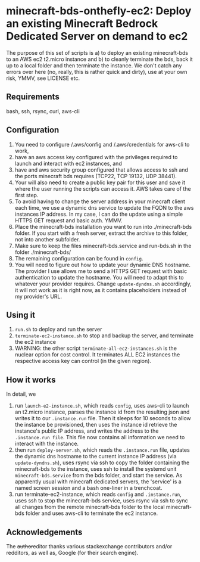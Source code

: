 # minecraft-bds-onthefly-ec2: Deploy an existing Minecraft Bedrock Dedicated Server on demand to ec2

The purpose of this set of scripts is a) to deploy an existing minecraft-bds to an AWS ec2 t2.micro instance and b) to cleanly terminate the bds, back it up to a local folder and then terminate the instance. We don't catch any errors over here (no, really, this is rather quick and dirty), use at your own risk, YMMV, see LICENSE etc.


## Requirements
bash, ssh, rsync, curl, aws-cli

## Configuration
1. You need to configure <your home dir>/.aws/config and <your home dir>/.aws/credentials for aws-cli to work, 
2. have an aws access key configured with the privileges required to launch and interact with ec2 instances, and
3. have and aws security group configured that allows access to ssh and the ports minecraft bds requires (TCP22, TCP 19132, UDP 38441).
4. Your will also need to create a public key pair for this user and save it where the user running the scripts can access it. AWS takes care of the first step. 
5. To avoid having to change the server address in your minecraft client each time, we use a dynamic dns service to update the FQDN to the aws instances IP address. In my case, I can do the update using a simple HTTPS GET request and basic auth. YMMV.
6. Place the minecraft-bds installation you want to run into ./minecraft-bds folder. If you start with a fresh server, extract the archive to this folder, not into another subfolder.
7. Make sure to keep the files minecraft-bds.service and run-bds.sh in the folder ./minecraft-bds/
8. The remaining configuration can be found in ```config```.  
9. You will need to figure out how to update your dynamic DNS hostname. The provider I use allows me to send a HTTPS GET request with basic authentication to update the hostname. You will need to adapt this to whatever your provider requires. Change ```update-dyndns.sh``` accordingly, it will not work as it is right now, as it contains placeholders instead of my provider's URL.

## Using it
1. ```run.sh``` to deploy and run the server
2. ```terminate-ec2-instance.sh``` to stop and backup the server, and terminate the ec2 instance
3. WARNING: the other script ```terminate-all-ec2-instances.sh``` is the nuclear option for cost control. It terminates ALL EC2 instances the respective access key can control (in the given region).

## How it works
In detail, we 
1. run ```launch-e2-instance.sh```, which reads ```config```, uses aws-cli to launch an t2.micro instance, parses the instance id from the resulting json and writes it to our ```.instance.run``` file. Then it sleeps for 10 seconds to allow the instance be provisioned, then uses the instance id retrieve the instance's public IP address, and writes the address to the ```.instance.run file```. This file now contains all information we need to interact with the instance.
2. then run ```deploy-server.sh```, which reads the ```.instance.run``` file, updates the dynamic dns hostname to the current instance IP address (via ```update-dyndns.sh```), uses rsync via ssh to copy the folder containing the minecraft-bds to the instance, uses ssh to install the systemd unit ```minecraft-bds.service``` from the bds folder, and start the service. As apparently usual with minecraft dedicated servers, the 'service' is a named screen session and a bash one-liner in a trenchcoat. 
3. run terminate-ec2-instance, which reads ```config``` and ```.instance.run```, uses ssh to stop the minecraft-bds service, uses rsync via ssh to sync all changes from the remote minecraft-bds folder to the local minecraft-bds folder and uses aws-cli to terminate the ec2 instance.

## Acknowledgements
The ~~author~~editor thanks various stackexchange contributors and/or redditors, as well as, Google (for their search engine).
